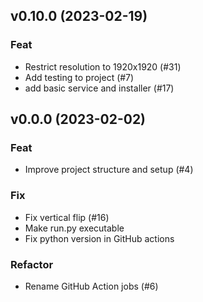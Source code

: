 ## v0.10.0 (2023-02-19)

### Feat

- Restrict resolution to 1920x1920 (#31)
- Add testing to project (#7)
- add basic service and installer (#17)

## v0.0.0 (2023-02-02)

### Feat

- Improve project structure and setup (#4)

### Fix

- Fix vertical flip (#16)
- Make run.py executable
- Fix python version in GitHub actions

### Refactor

- Rename GitHub Action jobs (#6)
